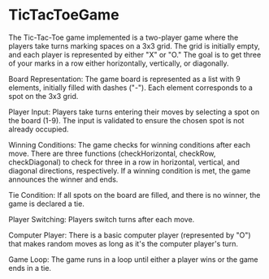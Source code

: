 # TicTacToeGame
The Tic-Tac-Toe game  implemented is a two-player game where the players take turns marking spaces on a 3x3 grid. The grid is initially empty, and each player is represented by either "X" or "O." The goal is to get three of your marks in a row either horizontally, vertically, or diagonally.

Board Representation:
The game board is represented as a list with 9 elements, initially filled with dashes ("-").
Each element corresponds to a spot on the 3x3 grid.

Player Input:
Players take turns entering their moves by selecting a spot on the board (1-9).
The input is validated to ensure the chosen spot is not already occupied.

Winning Conditions:
The game checks for winning conditions after each move.
There are three functions (checkHorizontal, checkRow, checkDiagonal) to check for three in a row in horizontal, vertical, and diagonal directions, respectively.
If a winning condition is met, the game announces the winner and ends.

Tie Condition:
If all spots on the board are filled, and there is no winner, the game is declared a tie.

Player Switching:
Players switch turns after each move.

Computer Player:
There is a basic computer player (represented by "O") that makes random moves as long as it's the computer player's turn.

Game Loop:
The game runs in a loop until either a player wins or the game ends in a tie.


